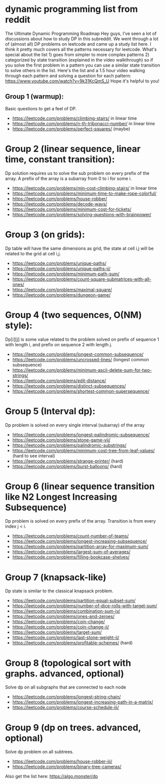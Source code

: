 # dynamic programming list from reddit

The Ultimate Dynamic Programming Roadmap
Hey guys, I've seen a lot of discussions about how to study DP in this subreddit. We went through a lot of (almost all) DP problems on leetcode and came up a study list here. I think it pretty much covers all the patterns necessary for leetcode. What's special about the list 1) goes from simpler to more complex patterns 2) categorized by state transition (explained in the video walkthrough) so if you solve the first problem in a pattern you can use a similar state transition to solve others in the list.
Here's the list and a 1.5 hour video walking through each pattern and solving a question for each pattern: https://www.youtube.com/watch?v=9k31KcQmS_U
Hope it's helpful to you!

## Group 1 (warmup):

Basic questions to get a feel of DP.

* https://leetcode.com/problems/climbing-stairs/ in linear time
* https://leetcode.com/problems/n-th-tribonacci-number/ in linear time
* https://leetcode.com/problems/perfect-squares/ (maybe)

# Group 2 (linear sequence, linear time, constant transition):

Dp solution requires us to solve the sub problem on every prefix of the array. A prefix of the array is a subarray from 0 to i for some i.

* https://leetcode.com/problems/min-cost-climbing-stairs/ in linear time
* https://leetcode.com/problems/minimum-time-to-make-rope-colorful/
* https://leetcode.com/problems/house-robber/
* https://leetcode.com/problems/decode-ways/
* https://leetcode.com/problems/minimum-cost-for-tickets/
* https://leetcode.com/problems/solving-questions-with-brainpower/

# Group 3 (on grids):

Dp table will have the same dimensions as grid, the state at cell i,j will be related to the grid at cell i,j.

* https://leetcode.com/problems/unique-paths/
* https://leetcode.com/problems/unique-paths-ii/
* https://leetcode.com/problems/minimum-path-sum/
* https://leetcode.com/problems/count-square-submatrices-with-all-ones/
* https://leetcode.com/problems/maximal-square/
* https://leetcode.com/problems/dungeon-game/

# Group 4 (two sequences, O(NM) style):

Dp[i][j] is some value related to the problem solved on prefix of sequence 1 with length i, and prefix on sequence 2 with length j.

* https://leetcode.com/problems/longest-common-subsequence/
* https://leetcode.com/problems/uncrossed-lines/ (longest common subsequence)
* https://leetcode.com/problems/minimum-ascii-delete-sum-for-two-strings/
* https://leetcode.com/problems/edit-distance/
* https://leetcode.com/problems/distinct-subsequences/
* https://leetcode.com/problems/shortest-common-supersequence/

# Group 5 (Interval dp):

Dp problem is solved on every single interval (subarray) of the array

* https://leetcode.com/problems/longest-palindromic-subsequence/
* https://leetcode.com/problems/stone-game-vii/
* https://leetcode.com/problems/palindromic-substrings/
* https://leetcode.com/problems/minimum-cost-tree-from-leaf-values/ (hard to see interval)
* https://leetcode.com/problems/strange-printer/ (hard)
* https://leetcode.com/problems/burst-balloons/ (hard)

# Group 6 (linear sequence transition like N2 Longest Increasing Subsequence)

Dp problem is solved on every prefix of the array. Transition is from every index j < i.

* https://leetcode.com/problems/count-number-of-teams/
* https://leetcode.com/problems/longest-increasing-subsequence/
* https://leetcode.com/problems/partition-array-for-maximum-sum/
* https://leetcode.com/problems/largest-sum-of-averages/
* https://leetcode.com/problems/filling-bookcase-shelves/

# Group 7 (knapsack-like)

Dp state is similar to the classical knapsack problem.

* https://leetcode.com/problems/partition-equal-subset-sum/
* https://leetcode.com/problems/number-of-dice-rolls-with-target-sum/
* https://leetcode.com/problems/combination-sum-iv/
* https://leetcode.com/problems/ones-and-zeroes/
* https://leetcode.com/problems/coin-change/
* https://leetcode.com/problems/coin-change-ii/
* https://leetcode.com/problems/target-sum/
* https://leetcode.com/problems/last-stone-weight-ii/
* https://leetcode.com/problems/profitable-schemes/ (hard)

# Group 8 (topological sort with graphs. advanced, optional)

Solve dp on all subgraphs that are connected to each node

* https://leetcode.com/problems/longest-string-chain/
* https://leetcode.com/problems/longest-increasing-path-in-a-matrix/
* https://leetcode.com/problems/course-schedule-iii/

# Group 9 (dp on trees. advanced, optional)

Solve dp problem on all subtrees.

* https://leetcode.com/problems/house-robber-iii/
* https://leetcode.com/problems/binary-tree-cameras/


Also get the list here: https://algo.monster/dp
